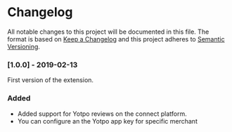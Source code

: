 # Changelog
 All notable changes to this project will be documented in this file.
 The format is based on [Keep a Changelog](http://keepachangelog.com/) and this project adheres to [Semantic Versioning](http://semver.org/).

  ### [1.0.0] - 2019-02-13
First version of the extension.
### Added
- Added support for Yotpo reviews on the connect platform.
- You can configure an the Yotpo app key for specific merchant
